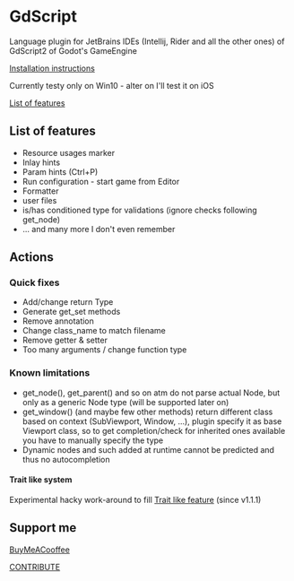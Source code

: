 # GdScript

Language plugin for JetBrains IDEs (Intellij, Rider and all the other ones) of GdScript2 of Godot's GameEngine

[Installation instructions](documentation%2Finstallation.md)

Currently testy only on Win10 - alter on I'll test it on iOS

[List of features](documentation%2Ffeatures%2Ffeatures.md)

## List of features

  - Resource usages  marker
- Inlay hints  
- Param hints (Ctrl+P)  
- Run configuration - start game from Editor
- Formatter
- user files
- is/has conditioned type for validations (ignore checks following get_node)
- ... and many more I don't even remember

## Actions
### Quick fixes
- Add/change return Type
- Generate get_set methods
- Remove annotation
- Change class_name to match filename
- Remove getter & setter
- Too many arguments / change function type

### Known limitations

- get_node(), get_parent() and so on atm do not parse actual Node, but only as a generic Node type (will be supported later on)
- get_window() (and maybe few other methods) return different class based on context (SubViewport, Window, ...),
  plugin specify it as base Viewport class, so to get completion/check for inherited ones available you have to manually specify the type
- Dynamic nodes and such added at runtime cannot be predicted and thus no autocompletion

#### Trait like system
Experimental hacky work-around to fill [Trait like feature](./documentation/trait.md) (since v1.1.1)

## Support me

[BuyMeACooffee](https://www.buymeacoffee.com/iceexplosive)

[CONTRIBUTE](CONTRIBUTE.md)
